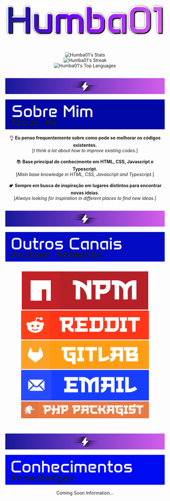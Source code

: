 <div align="center">
  
  ![humba01-github-profile-nickname](./assets/Humba01.svg)

  <br><br> 
  ![Humba01's Stats](https://github-readme-stats.vercel.app/api?username=Humba01&theme=radical&show_icons=true&hide_border=false&count_private=true)<br>
  ![Humba01's Streak](https://github-readme-streak-stats.herokuapp.com/?user=Humba01&theme=radical&hide_border=false)<br>
  ![Humba01's Top Languages](https://github-readme-stats.vercel.app/api/top-langs/?username=Humba01&theme=radical&show_icons=true&hide_border=false&layout=compact)

  <br> ![section_model](./assets/humba01-readme-divisor.svg) <br>

   ![Sobre Mim](./assets/sobre-mim-card-header.svg)
  
  👌 **Eu penso frequentemente sobre como pode se melhorar os códigos existentes.** <br> [_I think a lot about how to improve existing codes._] <br><br>
  📚 **Base principal de conhecimento em HTML, CSS, Javascript e Typescript.** <br> [_Main base knowledge in HTML, CSS, Javascript and Typescript._] <br><br>
  🏕️ **Sempre em busca de inspiração em lugares distintos para encontrar novas ideias.** <br> [_Always looking for inspiration in different places to find new ideas._]
  
  <br> ![section_model](./assets/humba01-readme-divisor.svg) <br>
  
  ![Outros Canais](./assets/outros-canais-card-header.svg)

  <div style="display: flex; justify-content: space-between; width: 80%;">
    
  [![npm_link](./assets/npm_link_2025.svg)](https://www.npmjs.com/~humba01) 
  [![reddit_link](./assets/reddit_link_2025.svg)](https://www.reddit.com/user/Humba01Dev) 
  [![gitlab_link](./assets/gitlab_link_2025.svg)](https://gitlab.com/Humba01) 
  [![email_link](./assets/email_link_2025.svg)](mailto:development@humbanew.com.br) 
  [![php_packagist_link](./assets/php_packagist_link_2025.svg)](https://packagist.org/users/Humba01)

  </div>

  <br> ![section_model](./assets/humba01-readme-divisor.svg) <br>

  ![Conhecimentos](./assets/conhecimentos-card-header.svg)

  Coming Soon Information...


</div><br>

